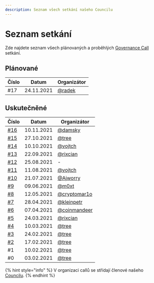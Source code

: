 ```yaml
---
description: Seznam všech setkání našeho Councilu
---
```


# Seznam setkání

Zde najdete seznam všech plánovaných a proběhlých [Governance Call](./) setkání.

## Plánované

| Číslo | Datum      | Organizátor                             |
| ----- | ---------- | --------------------------------------- |
| #17   | 24.11.2021 | [@radek](https://forum.gwei.cz/u/radek) |

## Uskutečněné

| Číslo                                                                 | Datum      | Organizátor                                         |
| --------------------------------------------------------------------- | ---------- | --------------------------------------------------- |
| [#16](https://forum.gwei.cz/t/governance-call-16/481)                 | 10.11.2021 | [@damsky](https://forum.gwei.cz/u/damsky)           |
| [#15](https://forum.gwei.cz/t/governance-call-15/473)                 | 27.10.2021 | [@tree](https://forum.gwei.cz/u/tree)               |
| [#14](https://forum.gwei.cz/t/governance-call-14-offline-ethbrno/467) | 10.10.2021 | [@vojtch](https://forum.gwei.cz/u/vojtch)           |
| [#13](https://forum.gwei.cz/t/governance-call-13/465)                 | 22.09.2021 | [@rixcian](https://forum.gwei.cz/u/rixcian)         |
| ​[#12](https://forum.gwei.cz/t/governance-call-12/448)​               | 25.08.2021 | -                                                   |
| [#11](https://forum.gwei.cz/t/governance-call-11/436)                 | 11.08.2021 | [@vojtch](https://forum.gwei.cz/u/vojtch)           |
| [#10](https://forum.gwei.cz/t/governance-call-10/411)                 | 21.07.2021 | [@Ajworry](https://forum.gwei.cz/u/ajworry)         |
| [#9](https://forum.gwei.cz/t/governance-call-9/375)                   | 09.06.2021 | [@m0xt](https://forum.gwei.cz/u/m0xt)               |
| [#8](https://forum.gwei.cz/t/governance-call-8/370/2)                 | 12.05.2021 | [@cryptomar1o](https://forum.gwei.cz/u/cryptomar1o) |
| [#7](https://forum.gwei.cz/t/governance-call-7/356)                   | 28.04.2021 | [@kleinpetr](https://forum.gwei.cz/u/kleinpetr)     |
| [#6](https://forum.gwei.cz/t/governance-call-6/326)                   | 07.04.2021 | [@coinmandeer](https://forum.gwei.cz/u/coinmandeer) |
| [#5](https://forum.gwei.cz/t/governance-call-5/320)                   | 24.03.2021 | [@rixcian](https://forum.gwei.cz/u/rixcian)         |
| [#4](https://forum.gwei.cz/t/governance-call-4/261)                   | 10.03.2021 | [@tree](https://forum.gwei.cz/u/tree)               |
| [#3](https://forum.gwei.cz/t/governance-call-3/253)                   | 24.02.2021 | [@tree](https://forum.gwei.cz/u/tree)               |
| [#2](https://forum.gwei.cz/t/governance-call-2/213)                   | 17.02.2021 | [@tree](https://forum.gwei.cz/u/tree)               |
| #1                                                                    | 10.02.2021 | [@tree](https://forum.gwei.cz/u/tree)               |
| #0                                                                    | 03.02.2021 | [@tree](https://forum.gwei.cz/u/tree)               |

{% hint style="info" %}
V organizaci callů se střídají členové našeho [Councilu](../).
{% endhint %}
